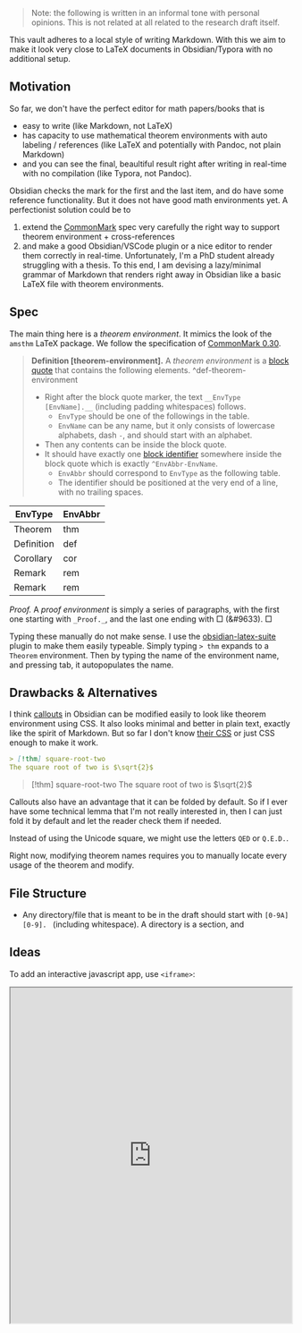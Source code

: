 > Note: the following is written in an informal tone with personal opinions. This is not related at all related to the research draft itself.

This vault adheres to a local style of writing Markdown. With this we aim to make it look very close to LaTeX documents in Obsidian/Typora with no additional setup.

## Motivation

 So far, we don't have the perfect editor for math papers/books that is
- easy to write (like Markdown, not LaTeX)
- has capacity to use mathematical theorem environments with auto labeling / references (like LaTeX and potentially with Pandoc, not plain Markdown)
- and you can see the final, beaultiful result right after writing in real-time with no compilation (like Typora, not Pandoc).

Obsidian checks the mark for the first and the last item, and do have some reference functionality. But it does not have good math environments yet. A perfectionist solution could be to 
1. extend the [CommonMark](https://commonmark.org/) spec very carefully the right way to support theorem environment + cross-references
2. and make a good Obsidian/VSCode plugin or a nice editor to render them correctly in real-time. 
Unfortunately, I'm a PhD student already struggling with a thesis. To this end, I am devising a lazy/minimal grammar of Markdown that renders right away in Obsidian like a basic LaTeX file with theorem environments.

## Spec

The main thing here is a _theorem environment_. It mimics the look of the `amsthm` LaTeX package. We follow the specification of [CommonMark 0.30](https://spec.commonmark.org/0.30/).

> __Definition [theorem-environment].__ A _theorem environment_ is a [block quote](https://spec.commonmark.org/0.30/#block-quotes) that contains the following elements. ^def-theorem-environment
> - Right after the block quote marker, the text ` __EnvType [EnvName].__ ` (including padding whitespaces) follows. 
> 	- `EnvType` should be one of the followings in the table. 
> 	- `EnvName` can be any name, but it only consists of lowercase alphabets, dash `-`, and should start with an alphabet.
> - Then any contents can be inside the block quote.
> - It should have exactly one [block identifier](https://help.obsidian.md/Linking+notes+and+files/Internal+links#Link+to+a+block+in+a+note) somewhere inside the block quote which is exactly `^EnvAbbr-EnvName`.
> 	- `EnvAbbr` should correspond to `EnvType` as the following table.
> 	- The identifier should be positioned at the very end of a line, with no trailing spaces.

| EnvType    | EnvAbbr  |
|------------|----------|
| Theorem    | thm      |
| Definition | def      |
| Corollary  | cor      |
| Remark     | rem      |
| Remark     | rem      |

_Proof._ A _proof environment_ is simply a series of paragraphs, with the first one starting with `_Proof._`, and the last one ending with □ (&#9633).  □

Typing these manually do not make sense. I use the [obsidian-latex-suite](https://github.com/artisticat1/obsidian-latex-suite) plugin to make them easily typeable. Simply typing `> thm` expands to a `Theorem` environment. Then by typing the name of the environment name, and pressing tab, it autopopulates the name.

## Drawbacks & Alternatives

I think [callouts](https://help.obsidian.md/Editing+and+formatting/Callouts) in Obsidian can be modified easily to look like theorem environment using CSS. It also looks minimal and better in plain text, exactly like the spirit of Markdown. But so far I don't know [their CSS](https://help.obsidian.md/Editing+and+formatting/Callouts#Customize+callouts) or just CSS enough to make it work.

```markdown
> [!thm] square-root-two
The square root of two is $\sqrt{2}$
```

> [!thm] square-root-two
The square root of two is $\sqrt{2}$

Callouts also have an advantage that it can be folded by default. So if I ever have some technical lemma that I'm not really interested in, then I can just fold it by default and let the reader check them if needed.

Instead of using the Unicode square, we might use the letters `QED` or `Q.E.D.`.

Right now, modifying theorem names requires you to manually locate every usage of the theorem and modify.

## File Structure

- Any directory/file that is meant to be in the draft should start with `[0-9A][0-9]. ` (including whitespace). A directory is a section, and 

## Ideas

To add an interactive javascript app, use `<iframe>`:

<iframe height="600" width="100%" src="https://bitcraftlab.github.io/p5.gui/examples/slider-range-2/index.html"></iframe>
